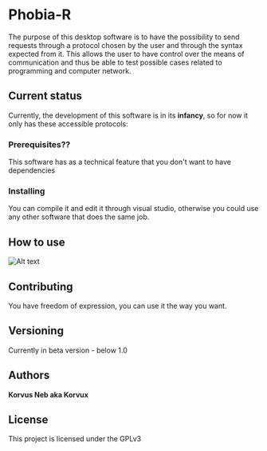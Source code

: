 # Phobia-R

The purpose of this desktop software is to have the possibility to send requests through a protocol chosen by the user and through the syntax expected from it.
This allows the user to have control over the means of communication and thus be able to test possible cases related to programming and computer network.

## Current status

Currently, the development of this software is in its **infancy**, so for now it only has these accessible protocols:


### Prerequisites??

This software has as a technical feature that you don't want to have dependencies

### Installing

You can compile it and edit it through visual studio, otherwise you could use any other software that does the same job.

## How to use
![Alt text](https://imgur.com/gZFkaL6)

## Contributing

You have freedom of expression, you can use it the way you want.

## Versioning

Currently in beta version - below 1.0

## Authors

**Korvus Neb aka Korvux**


## License

This project is licensed under the GPLv3
